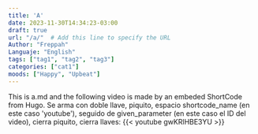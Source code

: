 ```yaml
---
title: 'A'
date: 2023-11-30T14:34:23-03:00
draft: true
url: "/a/"  # Add this line to specify the URL
Author: "Freppah"
Languaje: "English"
tags: ["tag1", "tag2", "tag3"]
categories: ["cat1"]
moods: ["Happy", "Upbeat"]
---
```


This is a.md and the following video is made by an embeded ShortCode from Hugo. Se arma con doble llave, piquito, espacio shortcode_name (en este caso 'youtube'), seguido de given_parameter (en este caso el ID del video), cierra piquito, cierra llaves:
{{< youtube gwKRlHBE3YU >}}